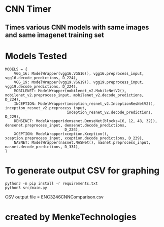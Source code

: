 # CNN Timer

## Times various CNN models with same images and same imagenet training set

# Models Tested

```
MODELS = {
    VGG_16: ModelWrapper(vgg16.VGG16(), vgg16.preprocess_input, vgg16.decode_predictions, D_224),
    VGG_19: ModelWrapper(vgg19.VGG19(), vgg19.preprocess_input, vgg19.decode_predictions, D_224),
    MOBILENET: ModelWrapper(mobilenet_v2.MobileNetV2(), mobilenet_v2.preprocess_input, mobilenet_v2.decode_predictions, D_224),
    INCEPTION: ModelWrapper(inception_resnet_v2.InceptionResNetV2(), inception_resnet_v2.preprocess_input,
                            inception_resnet_v2.decode_predictions, D_229),
    DENSENET: ModelWrapper(densenet.DenseNet(blocks=[6, 12, 48, 32]), densenet.preprocess_input, densenet.decode_predictions,
                           D_224),
    XCEPTION: ModelWrapper(xception.Xception(), xception.preprocess_input, xception.decode_predictions, D_229),
    NASNET: ModelWrapper(nasnet.NASNet(), nasnet.preprocess_input, nasnet.decode_predictions, D_331),
}
```

# To generate output CSV for graphing

```
python3 -m pip install -r requirements.txt
python3 src/main.py
```

CSV output file = ENC3246CNNComparison.csv

# created by MenkeTechnologies
